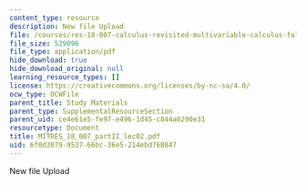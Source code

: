 ```yaml
---
content_type: resource
description: New file Upload
file: /courses/res-18-007-calculus-revisited-multivariable-calculus-fall-2011/6f0d3079953766bc36e5214ebd768847_MITRES_18_007_partII_lec02.pdf
file_size: 529096
file_type: application/pdf
hide_download: true
hide_download_original: null
learning_resource_types: []
license: https://creativecommons.org/licenses/by-nc-sa/4.0/
ocw_type: OCWFile
parent_title: Study Materials
parent_type: SupplementalResourceSection
parent_uid: ce4e61e5-fe97-e496-1d45-c844a0290e31
resourcetype: Document
title: MITRES_18_007_partII_lec02.pdf
uid: 6f0d3079-9537-66bc-36e5-214ebd768847
---
```

New file Upload